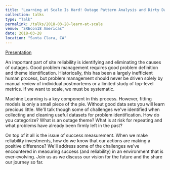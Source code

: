 ```yaml
---
title: "Learning at Scale Is Hard! Outage Pattern Analysis and Dirty Data"
collection: talks
type: "Talk"
permalink: /talks/2018-03-28-learn-at-scale
venue: "SREcon18 Americas"
date: 2018-03-28
location: "Santa Clara, CA"
---
```


[Presentation](https://www.usenix.org/conference/srecon18americas/presentation/lund)

An important part of site reliability is identifying and eliminating the causes of outages. Good problem management requires good problem definition and theme identification. Historically, this has been a largely inefficient human process, but problem management should never be driven solely by manual review of individual postmortems or a limited study of top-level metrics. If we want to scale, we must be systematic.

Machine Learning is a key component in this process. However, fitting models is only a small piece of the pie. Without good data sets you will learn precious little. We'll talk though some of challenges we've identified when collecting and cleaning useful datasets for problem identification. How do you categorize? What is an outage theme? What is at risk for repeating and what problems have already been firmly left in the past?

On top of it all is the issue of success measurement. When we make reliability investments, how do we know that our actions are making a positive difference? We'll address some of the challenges we've encountered in measuring success (and reliability) in an environment that is ever-evolving. Join us as we discuss our vision for the future and the share our journey so far.